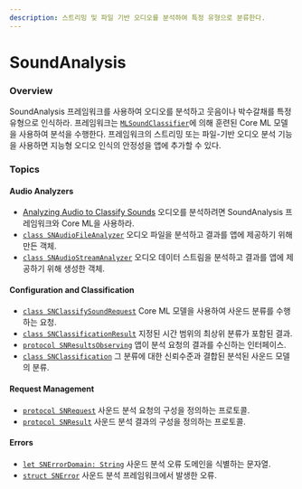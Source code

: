 ```yaml
---
description: 스트리밍 및 파일 기반 오디오를 분석하여 특정 유형으로 분류한다.
---
```


# SoundAnalysis

### Overview

SoundAnalysis 프레임워크를 사용하여 오디오를 분석하고 웃음이나 박수갈채를 특정 유형으로 인식하라. 프레임워크는 [`MLSoundClassifier`](https://developer.apple.com/documentation/createml/mlsoundclassifier)에 의해 훈련된 Core ML 모델을 사용하여 분석을 수행한다. 프레임워크의 스트리밍 또는 파일-기반 오디오 분석 기능을 사용하면 지능형 오디오 인식의 안정성을 앱에 추가할 수 있다.

### Topics

#### Audio Analyzers

* [Analyzing Audio to Classify Sounds](https://developer.apple.com/documentation/soundanalysis/analyzing_audio_to_classify_sounds) 오디오를 분석하려면 SoundAnalysis 프레임워크와 Core ML을 사용하라.
* [`class SNAudioFileAnalyzer`](https://developer.apple.com/documentation/soundanalysis/snaudiofileanalyzer) 오디오 파일을 분석하고 결과를 앱에 제공하기 위해 만든 객체.
* [`class SNAudioStreamAnalyzer`](https://developer.apple.com/documentation/soundanalysis/snaudiostreamanalyzer) 오디오 데이터 스트림을 분석하고 결과를 앱에 제공하기 위해 생성한 객체.

#### Configuration and Classification

* [`class SNClassifySoundRequest`](https://developer.apple.com/documentation/soundanalysis/snclassifysoundrequest) Core ML 모델을 사용하여 사운드 분류를 수행하는 요청.
* [`class SNClassificationResult`](https://developer.apple.com/documentation/soundanalysis/snclassificationresult) 지정된 시간 범위의 최상위 분류가 포함된 결과.
* [`protocol SNResultsObserving`](https://developer.apple.com/documentation/soundanalysis/snresultsobserving) 앱이 분석 요청의 결과를 수신하는 인터페이스.
* [`class SNClassification`](https://developer.apple.com/documentation/soundanalysis/snclassification) 그 분류에 대한 신뢰수준과 결합된 분석된 사운드 모델의 분류.

#### Request Management

* [`protocol SNRequest`](https://developer.apple.com/documentation/soundanalysis/snrequest) 사운드 분석 요청의 구성을 정의하는 프로토콜.
* [`protocol SNResult`](https://developer.apple.com/documentation/soundanalysis/snresult) 사운드 분석 결과의 구성을 정의하는 프로토콜.

#### Errors

* [`let SNErrorDomain: String`](https://developer.apple.com/documentation/soundanalysis/snerrordomain) 사운드 분석 오류 도메인을 식별하는 문자열.
* [`struct SNError`](https://developer.apple.com/documentation/soundanalysis/snerror) 사운드 분석 프레임워크에서 발생한 오류.

